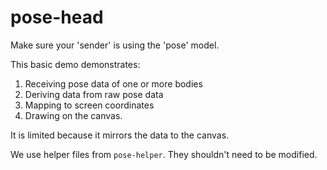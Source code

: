 # pose-head

Make sure your 'sender' is using the 'pose' model.

This basic demo demonstrates:
1. Receiving pose data of one or more bodies
2. Deriving data from raw pose data
3. Mapping to screen coordinates
4. Drawing on the canvas.

It is limited because it mirrors the data to the canvas.

We use helper files from `pose-helper`. They shouldn't need to be modified.
